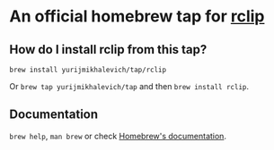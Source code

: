 # An official homebrew tap for [rclip](https://github.com/yurijmikhalevich/rclip)

## How do I install rclip from this tap?

`brew install yurijmikhalevich/tap/rclip`

Or `brew tap yurijmikhalevich/tap` and then `brew install rclip`.

## Documentation

`brew help`, `man brew` or check [Homebrew's documentation](https://docs.brew.sh).
